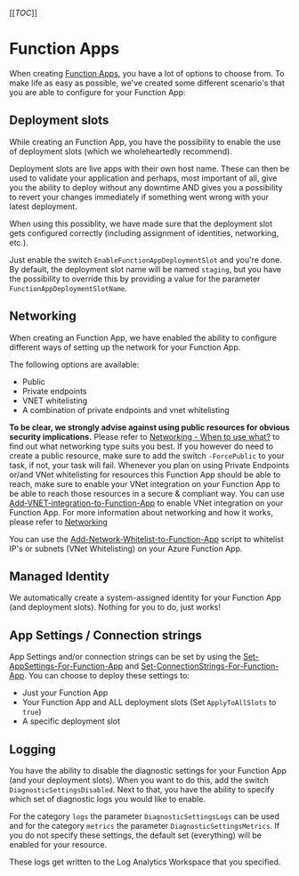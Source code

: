 [[_TOC_]]

# Function Apps

When creating [Function Apps](/Azure/Azure-CLI-Snippets/Functions/Create-Function-App), you have a lot of options to choose from. To make life as easy as possible, we've created some different scenario's that you are able to configure for your Function App:

## Deployment slots

While creating an Function App, you have the possibility to enable the use of deployment slots (which we wholeheartedly recommend).

Deployment slots are live apps with their own host name. These can then be used to validate your application and perhaps, most important of all, give you the ability to deploy without any downtime AND gives you a possibility to revert your changes immediately if something went wrong with your latest deployment.

When using this possiblity, we have made sure that the deployment slot gets configured correctly (including assignment of identities, networking, etc.).

Just enable the switch `EnableFunctionAppDeploymentSlot` and you're done. By default, the deployment slot name will be named `staging`, but you have the possibility to override this by providing a value for the parameter `FunctionAppDeploymentSlotName`.

## Networking

When creating an Function App, we have enabled the ability to configure different ways of setting up the network for your Function App.

The following options are available:

- Public
- Private endpoints
- VNET whitelisting
- A combination of private endpoints and vnet whitelisting

**To be clear, we strongly advise against using public resources for obvious security implications.** Please refer to [Networking - When to use what?](/Azure/Documentation/Networking#when-to-use-what?) to find out what networking type suits you best. If you however do need to create a public resource, make sure to add the switch `-ForcePublic` to your task, if not, your task will fail. Whenever you plan on using Private Endpoints or/and VNet whitelisting for resources this Function App should be able to reach, make sure to enable your VNet integration on your Function App to be able to reach those resources in a secure & compliant way. You can use [Add-VNET-integration-to-Function-App](/Azure/Azure-CLI-Snippets/Functions/Add-VNet-integration-to-Function-App) to enable VNet integration on your Function App. For more information about networking and how it works, please refer to [Networking](/Azure/Documentation/Networking)

You can use the [Add-Network-Whitelist-to-Function-App](/Azure/Azure-CLI-Snippets/Functions/Add-Network-Whitelist-to-Function-App) script to whitelist IP's or subnets (VNet Whitelisting) on your Azure Function App.

## Managed Identity

We automatically create a system-assigned identity for your Function App (and deployment slots). Nothing for you to do, just works!

## App Settings / Connection strings

App Settings and/or connection strings can be set by using the [Set-AppSettings-For-Function-App](/Azure/Azure-CLI-Snippets/Functions/Set-AppSettings-For-Function-App) and [Set-ConnectionStrings-For-Function-App](/Azure/Azure-CLI-Snippets/Functions/Set-ConnectionStrings-For-Function-App). You can choose to deploy these settings to:

- Just your Function App
- Your Function App and ALL deployment slots (Set `ApplyToAllSlots` to `true`)
- A specific deployment slot

## Logging

You have the ability to disable the diagnostic settings for your Function App (and your deployment slots). When you want to do this, add the switch `DiagnosticSettingsDisabled`. Next to that, you have the ability to specify which set of diagnostic logs you would like to enable.

For the category `logs` the parameter `DiagnosticSettingsLogs` can be used and for the category `metrics` the parameter `DiagnosticSettingsMetrics`. If you do not specify these settings, the default set (everything) will be enabled for your resource.

These logs get written to the Log Analytics Workspace that you specified.
